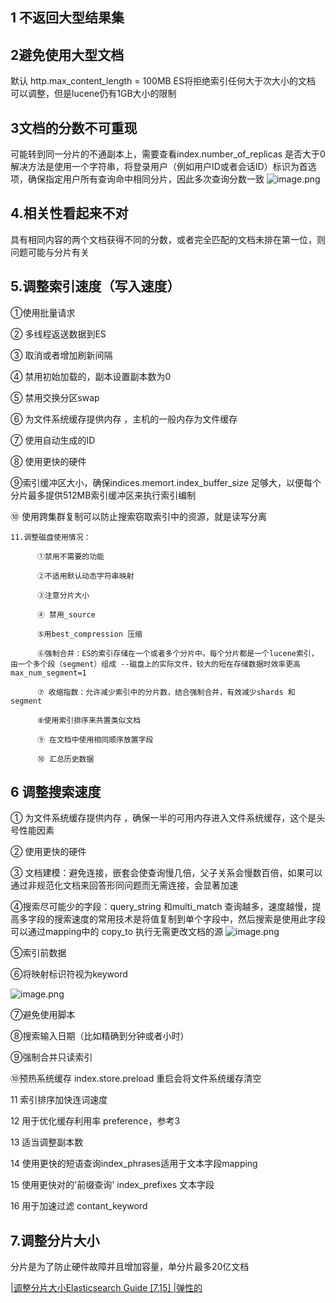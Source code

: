 ## 1 不返回大型结果集
## 2避免使用大型文档
   默认 http.max_content_length = 100MB   ES将拒绝索引任何大于次大小的文档
     可以调整，但是lucene仍有1GB大小的限制
## 3文档的分数不可重现
   可能转到同一分片的不通副本上，需要查看index.number_of_replicas 是否大于0
     解决方法是使用一个字符串，将登录用户（例如用户ID或者会话ID）标识为首选项，确保指定用户所有查询命中相同分片，因此多次查询分数一致
![image.png](https://upload-images.jianshu.io/upload_images/15294843-4eea7bebcb65e6d8.png?imageMogr2/auto-orient/strip%7CimageView2/2/w/1240)
## 4.相关性看起来不对
具有相同内容的两个文档获得不同的分数，或者完全匹配的文档未排在第一位，则问题可能与分片有关
## 5.调整索引速度（写入速度）

   ①使用批量请求 
   
   ② 多线程返送数据到ES 
   
   ③ 取消或者增加刷新间隔 
   
   ④ 禁用初始加载的，副本设置副本数为0 
   
   ⑤ 禁用交换分区swap 
   
   ⑥ 为文件系统缓存提供内存 ，主机的一般内存为文件缓存 
   
   ⑦ 使用自动生成的ID
   
   ⑧ 使用更快的硬件
   
   ⑨索引缓冲区大小，确保indices.memort.index_buffer_size 足够大，以便每个分片最多提供512MB索引缓冲区来执行索引编制
   
   ⑩ 使用跨集群复制可以防止搜索窃取索引中的资源，就是读写分离
    
    11.调整磁盘使用情况：
    
          ①禁用不需要的功能
          
          ②不适用默认动态字符串映射
          
          ③注意分片大小
          
          ④ 禁用_source
          
          ⑤用best_compression 压缩
          
          ⑥强制合并：ES的索引存储在一个或者多个分片中。每个分片都是一个lucene索引，由一个多个段（segment）组成 --磁盘上的实际文件，较大的短在存储数据时效率更高  max_num_segment=1
          
          ⑦ 收缩指数：允许减少索引中的分片数，结合强制合并，有效减少shards 和segment
         
          ⑧使用索引排序来共置类似文档
        
          ⑨ 在文档中使用相同顺序放置字段
        
          ⑩ 汇总历史数据
        
## 6 调整搜索速度
   ① 为文件系统缓存提供内存 ，确保一半的可用内存进入文件系统缓存，这个是头号性能因素
   
   ② 使用更快的硬件
   
   ③ 文档建模：避免连接，嵌套会使查询慢几倍，父子关系会慢数百倍，如果可以通过非规范化文档来回答形同问题而无需连接，会显著加速
   
   ④搜索尽可能少的字段：query_string 和multi_match 查询越多，速度越慢，提高多字段的搜索速度的常用技术是将值复制到单个字段中，然后搜索是使用此字段  可以通过mapping中的 copy_to 执行无需更改文档的源
 ![image.png](https://upload-images.jianshu.io/upload_images/15294843-68d5cf9d24ac52c7.png?imageMogr2/auto-orient/strip%7CimageView2/2/w/1240)
 
   ⑤索引前数据
   
   ⑥将映射标识符视为keyword
   
![image.png](https://upload-images.jianshu.io/upload_images/15294843-a1dbe52f1bdb00bc.png?imageMogr2/auto-orient/strip%7CimageView2/2/w/1240)

   ⑦避免使用脚本
   
   ⑧搜索输入日期（比如精确到分钟或者小时）
   
   
   ⑨强制合并只读索引
   
   ⑩预热系统缓存 index.store.preload  重启会将文件系统缓存清空
   
   11 索引排序加快连词速度
   
   12 用于优化缓存利用率 preference，参考3
   
   13 适当调整副本数
   
   14  使用更快的短语查询index_phrases适用于文本字段mapping
   
   15 使用更快对的'前缀查询'  index_prefixes 文本字段
   
   16 用于加速过滤 contant_keyword
   
## 7.调整分片大小
分片是为了防止硬件故障并且增加容量，单分片最多20亿文档

[|调整分片大小Elasticsearch Guide [7.15] |弹性的](https://www.elastic.co/guide/en/elasticsearch/reference/7.15/size-your-shards.html)
